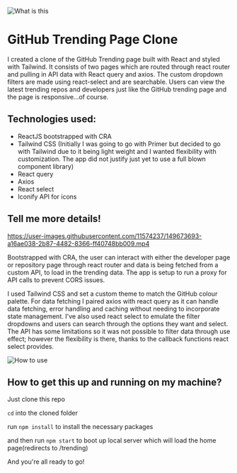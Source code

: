 ![What is this](https://media.giphy.com/media/du3J3cXyzhj75IOgvA/giphy.gif)

# GitHub Trending Page Clone

I created a clone of the GitHub Trending page built with React and styled with Tailwind. It consists of two pages which are routed through react router and pulling in API data with React query and axios. The custom dropdown filters are made using react-select and are searchable. Users can view the latest trending repos and developers just like the GitHub trending page and the page is responsive...of course. 

## Technologies used:

- ReactJS bootstrapped with CRA
- Tailwind CSS (Initially I was going to go with Primer but decided to go with Tailwind due to it being light weight and I wanted flexibility with customization. The app did not justify just yet to use a full blown component library)
- React query
- Axios
- React select
- Iconify API for icons


## Tell me more details!

https://user-images.githubusercontent.com/11574237/149673693-a16ae038-2b87-4482-8366-ff40748bb009.mp4



Bootstrapped with CRA, the user can interact with either the developer page or repository page through react router and data is being fetched from a custom API, to load in the trending data. The app is setup to run a proxy for API calls to prevent CORS issues.

I used Tailwind CSS and set a custom theme to match the GitHub colour palette. For data fetching I paired axios with react query as it can handle data fetching, error handling and caching without needing to incorporate state management. I've also used react select to emulate the filter dropdowns and users can search through the options they want and select. The API has some limitations so it was not possible to filter data through use effect; however the flexibility is there, thanks to the callback functions react select provides.

![How to use](https://media.giphy.com/media/Wsju5zAb5kcOfxJV9i/giphy.gif)

## How to get this up and running on my machine?

Just clone this repo

`cd` into the cloned folder

run `npm install` to install the necessary packages

and then run `npm start` to boot up local server which will load the home page(redirects to /trending)

And you're all ready to go!
